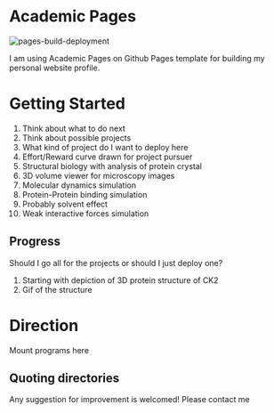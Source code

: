 
# Academic Pages

![pages-build-deployment](https://github.com/academicpages/academicpages.github.io/actions/workflows/pages/pages-build-deployment/badge.svg)

I am using Academic Pages on Github Pages template for building my personal website profile.


# Getting Started

1. Think about what to do next
1. Think about possible projects
1. What kind of project do I want to deploy here
1. Effort/Reward curve drawn for project pursuer
1. Structural biology with analysis of protein crystal  
1. 3D volume viewer for microscopy images
1. Molecular dynamics simulation
1. Protein-Protein binding simulation
1. Probably solvent effect
1. Weak interactive forces simulation


## Progress

Should I go all for the projects or should I just deploy one?

1. Starting with depiction of 3D protein structure of CK2
1. Gif of the structure

# Direction  

Mount programs here

## Quoting directories

Any suggestion for improvement is welcomed! Please contact me